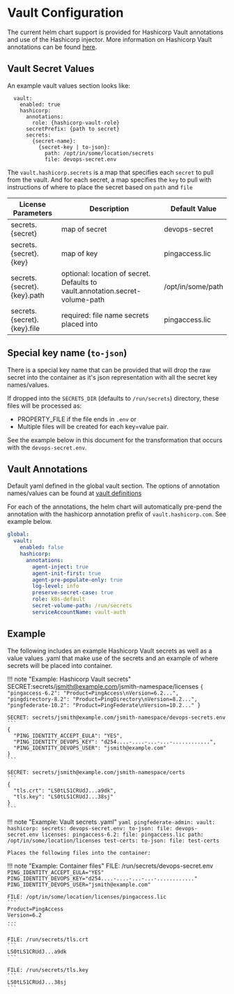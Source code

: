 # Vault Configuration

The current helm chart support is provided for Hashicorp Vault annotations and use of the
Hashicorp injector.
More information on Hashicorp Vault annotations can be found [here](https://www.vaultproject.io/docs/platform/k8s/injector/annotations).

## Vault Secret Values

An example vault values section looks like:

```
  vault:
    enabled: true
    hashicorp:
      annotations:
        role: {hashicorp-vault-role}
      secretPrefix: {path to secret}
      secrets:
        {secret-name}:
          {secret-key | to-json}:
            path: /opt/in/some/location/secrets
            file: devops-secret.env
```

The `vault.hashicorp.secrets` is a map that specifies each `secret` to pull from the
vault.  And for each secret, a map specifies the `key` to pull with instructions of where
to place the secret based on `path` and `file`

| License Parameters          | Description                                                                   | Default Value     |
| --------------------------- | ----------------------------------------------------------------------------- | ----------------- |
| secrets.{secret}            | map of secret                                                                 | devops-secret     |
| secrets.{secret}.{key}      | map of key                                                                    | pingaccess.lic    |
| secrets.{secret}.{key}.path | optional: location of secret. Defaults to vault.annotation.secret-volume-path | /opt/in/some/path |
| secrets.{secret}.{key}.file | required: file name secrets placed into                                       | pingaccess.lic    |

## Special key name (`to-json`)

There is a special key name that can be provided that will drop the raw secret into the
container as it's json representation with all the secret key names/values.

If dropped into the `SECRETS_DIR` (defaults to `/run/secrets`) directory, these files will
be processed as:

  * PROPERTY_FILE if the file ends in `.env` or
  * Multiple files will be created for each key=value pair.

See the example below in this document for the
transformation that occurs with the `devops-secret.env`.

## Vault Annotations
Default yaml defined in the global vault section.  The options of annotation names/values
can be found at
[vault definitions](https://www.vaultproject.io/docs/platform/k8s/injector/annotations)

For each of the annotations, the helm chart will automatically pre-pend the annotation with the
hashicorp annotation prefix of `vault.hashicorp.com`.  See example below.

```yaml
global:
  vault:
    enabled: false
    hashicorp:
      annotations:
        agent-inject: true
        agent-init-first: true
        agent-pre-populate-only: true
        log-level: info
        preserve-secret-case: true
        role: k8s-default
        secret-volume-path: /run/secrets
        serviceAccountName: vault-auth
```

## Example

The following includes an example Hashicorp Vault secrets as well as a value values .yaml that
make use of the secrets and an example of where secrets will be placed into container.

!!! note "Example: Hashicorp Vault secrets"
    SECRET:secrets/jsmith@example.com/jsmith-namespace/licenses
    ```
    {
      "pingaccess-6.2": "Product=PingAccess\nVersion=6.2...",
      "pingdirectory-8.2": "Product=PingDirectory\nVersion=8.2...",
      "pingfederate-10.2": "Product=PingFederate\nVersion=10.2..."
    }
    ```

    SECRET: secrets/jsmith@example.com/jsmith-namespace/devops-secrets.env
    ```
    {
      "PING_IDENTITY_ACCEPT_EULA": "YES",
      "PING_IDENTITY_DEVOPS_KEY": "d254....-....-...-...-............",
      "PING_IDENTITY_DEVOPS_USER": "jsmith@example.com"
    }
    ```

    SECRET: secrets/jsmith@example.com/jsmith-namespace/certs
    ```
    {
      "tls.crt": "LS0tLS1CRUdJ...a9dk",
      "tls.key": "LS0tLS1CRUdJ...38sj"
    }
    ```


!!! note "Example: Vault secrets .yaml"
    ```yaml
    pingfederate-admin:
      vault:
        hashicorp:
          secrets:
            devops-secret.env:
              to-json:
                file: devops-secret.env
            licenses:
              pingaccess-6.2:
                file: pingaccess.lic
                path: /opt/in/some/location/licenses
            test-certs:
              to-json:
                file: test-certs
    ```

    Places the following files into the container:

!!! note "Example: Container files"
    FILE: /run/secrets/devops-secret.env
    ```
    PING_IDENTITY_ACCEPT_EULA="YES"
    PING_IDENTITY_DEVOPS_KEY="d254....-....-...-...-............"
    PING_IDENTITY_DEVOPS_USER="jsmith@example.com"
    ```

    FILE: /opt/in/some/location/licenses/pingaccess.lic
    ```
    Product=PingAccess
    Version=6.2
    ...
    ```

    FILE: /run/secrets/tls.crt
    ```
    LS0tLS1CRUdJ...a9dk
    ```

    FILE: /run/secrets/tls.key
    ```
    LS0tLS1CRUdJ...38sj
    ```
